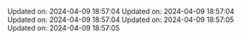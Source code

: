 
Updated on: 2024-04-09 18:57:04
Updated on: 2024-04-09 18:57:04
Updated on: 2024-04-09 18:57:04
Updated on: 2024-04-09 18:57:05
Updated on: 2024-04-09 18:57:05